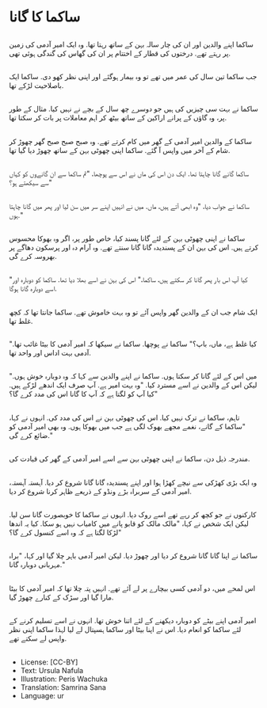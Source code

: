 # ساکما کا گانا

##
ساکما اپنے والدین اور ان کی چار سالہ بہن کے ساتھ رہتا تھا. وہ ایک امیر آدمی کی زمین پر رہتے تھے. درختوں کی قطار کے اختتام پر ان کی گھاس کی گندگی ہوئی تھی.

##
جب ساکما تین سال کی عمر میں تھے تو وہ بیمار ہوگئے اور اپنی نظر کھو دی. ساکما ایک باصلاحیت لڑکے تھا.

##
ساکما نے بہت سی چیزیں کی ہیں جو دوسرے چھ سال کے بچے نے نہیں کیا. مثال کے طور پر، وہ گاؤں کے پرانے اراکین کے ساتھ بیٹھ کر اہم معاملات پر بات کر سکتا تھا.

##
ساکما کے والدین امیر آدمی کے گھر میں کام کرتے تھے. وہ صبح صبح صبح گھر چھوڑ کر شام کے آخر میں واپس آ گئے. ساکما اپنی چھوٹی بہن کے ساتھ چھوڑ دیا گیا تھا.

##
ساکما گانے گانا چاہتا تھا. ایک دن اس کی ماں نے اس سے پوچھا، "تم ساکما سے ان گانےوں کو کہاں سے سیکھتے ہو؟"

##
ساکما نے جواب دیا، "وہ ابھی آتے ہیں، ماں. میں نے انہیں اپنے سر میں سن لیا اور پھر میں گانا چاہتا ہوں."

##
ساکما نے اپنی چھوٹی بہن کے لئے گانا پسند کیا، خاص طور پر، اگر وہ بھوکا محسوس کرتے ہیں. اس کی بہن ان کے پسندیدہ گانا گانا سنتے تھے. وہ آرام دہ اور پرسکون دھاگے پر بھروسہ کرے گی.

##
"کیا آپ اس بار پھر گانا کر سکتے ہیں، ساکما،" اس کی بہن نے اسے بھلا دیا تھا. ساکما کو دوبارہ اور اسے دوبارہ گانا ہوگا.

##
ایک شام جب ان کے والدین گھر واپس آئے تو وہ بہت خاموش تھے. ساکما جانتا تھا کہ کچھ غلط تھا.

##
"کیا غلط ہے، ماں، باپ؟" ساکما نے پوچھا. ساکما نے سیکھا کہ امیر آدمی کا بیٹا غائب تھا. آدمی بہت اداس اور واحد تھا.

##
"میں اس کے لئے گانا کر سکتا ہوں. ساکما نے اپنے والدین سے کہا کہ وہ دوبارہ خوش ہوں. لیکن اس کے والدین نے اسے مسترد کیا. "وہ بہت امیر ہے. آپ صرف ایک اندھے لڑکے ہیں. کیا آپ کو لگتا ہے کہ آپ کا گانا اس کی مدد کرے گا؟"

##
تاہم، ساکما نے ترک نہیں کیا. اس کی چھوٹی بہن نے اس کی مدد کی. انہوں نے کہا، "ساکما کے گانے، نغمے مجھے بھوک لگی ہے جب میں بھوکا ہوں. وہ بھی امیر آدمی کو ضائع کرے گی."

##
مندرجہ ذیل دن، ساکما نے اپنی چھوٹی بہن سے اسے امیر آدمی کے گھر کی قیادت کی.

##
وہ ایک بڑی کھڑکی سے نیچے کھڑا ہوا اور اپنے پسندیدہ گانا گانا شروع کر دیا. آہستہ آہستہ، امیر آدمی کے سربراہ بڑے ونڈو کے ذریعے ظاہر کرنا شروع کر دیا.

##
کارکنوں نے جو کچھ کر رہے تھے اسے روک دیا. انہوں نے ساکما کا خوبصورت گانا سن لیا. لیکن ایک شخص نے کہا، "مالک مالک کو قابو پانے میں کامیاب نہیں ہو سکا. کیا یہ اندھا لڑکا لگتا ہے کہ وہ اسے کنسول کرے گا؟"

##
ساکما نے اپنا گانا گانا شروع کر دیا اور چھوڑ دیا. لیکن امیر آدمی باہر چلا گیا اور کہا، "براہ مہربانی دوبارہ گانا."



##
اس لمحے میں، دو آدمی کسی بیچارے پر لے آئے تھے. انہیں پتہ چلا تھا کہ امیر آدمی کا بیٹا مارا گیا اور سڑک کے کنارے چھوڑ گیا.

##
امیر آدمی اپنے بیٹے کو دوبارہ دیکھنے کے لئے اتنا خوش تھا. انہوں نے اسے تسلیم کرنے کے لئے ساکما کو انعام دیا. اس نے اپنا بیٹا اور ساکما ہسپتال لے لیا لہذا ساکما اپنی نظر واپس لے سکتے تھے.

##
* License: [CC-BY]
* Text: Ursula Nafula
* Illustration: Peris Wachuka
* Translation: Samrina Sana
* Language: ur
